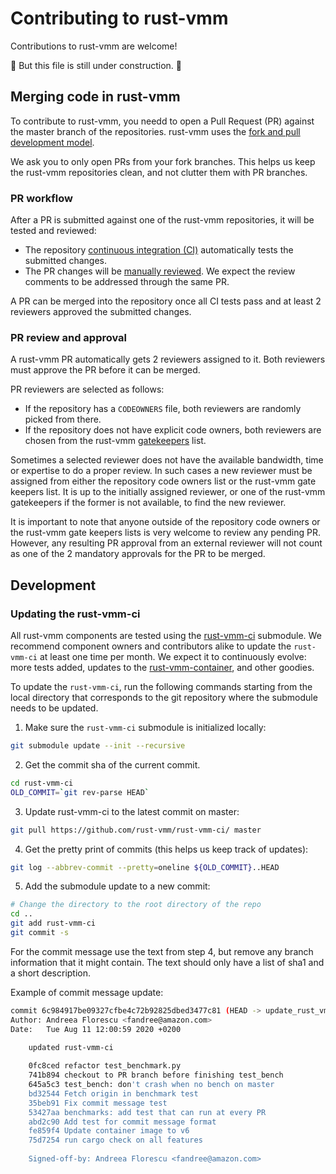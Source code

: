 # Contributing to rust-vmm

Contributions to rust-vmm are welcome!

:hammer: But this file is still under construction. :hammer:

## Merging code in rust-vmm

To contribute to rust-vmm, you needd to open a Pull Request (PR) against the
master branch of the repositories. rust-vmm uses the
[fork and pull development model](https://docs.github.com/en/github/collaborating-with-issues-and-pull-requests/about-collaborative-development-models).

We ask you to only open PRs from your fork branches. This helps us keep the
rust-vmm repositories clean, and not clutter them with PR branches.

### PR workflow

After a PR is submitted against one of the rust-vmm repositories, it will be
tested and reviewed:

- The repository
  [continuous integration (CI)](https://github.com/rust-vmm/community#ci---wip)
  automatically tests the submitted changes.
- The PR changes will be [manually reviewed](#pr-review-and-approval). We
  expect the review comments to be addressed through the same PR.

A PR can be merged into the repository once all CI tests pass and at least 2
reviewers approved the submitted changes.

### PR review and approval

A rust-vmm PR automatically gets 2 reviewers assigned to it. Both reviewers
must approve the PR before it can be merged.

PR reviewers are selected as follows:

- If the repository has a `CODEOWNERS` file, both reviewers are randomly picked
  from there.
- If the repository does not have explicit code owners, both reviewers are
  chosen from the rust-vmm [gatekeepers](GATEKEEPERS.md) list.

Sometimes a selected reviewer does not have the available bandwidth, time or
expertise to do a proper review. In such cases a new reviewer must be assigned
from either the repository code owners list or the rust-vmm gate keepers list.
It is up to the initially assigned reviewer, or one of the rust-vmm gatekeepers
if the former is not available, to find the new reviewer.

It is important to note that anyone outside of the repository code owners or
the rust-vmm gate keepers lists is very welcome to review any pending PR.
However, any resulting PR approval from an external reviewer will not count as
one of the 2 mandatory approvals for the PR to be merged.

## Development

### Updating the rust-vmm-ci

All rust-vmm components are tested using the
[rust-vmm-ci](https://github.com/rust-vmm/rust-vmm-ci/) submodule.
We recommend component owners and contributors alike to update the
`rust-vmm-ci` at least one time per month. We expect it to continuously evolve:
more tests added, updates to the
[rust-vmm-container](https://github.com/rust-vmm/rust-vmm-container), and other
goodies.

To update the `rust-vmm-ci`, run the following commands starting from the
local directory that corresponds to the git repository where the submodule
needs to be updated.

1. Make sure the `rust-vmm-ci` submodule is initialized locally:

```bash
git submodule update --init --recursive
```

2. Get the commit sha of the current commit.

```bash
cd rust-vmm-ci
OLD_COMMIT=`git rev-parse HEAD`
```

3. Update rust-vmm-ci to the latest commit on master:

```bash
git pull https://github.com/rust-vmm/rust-vmm-ci/ master
```

4. Get the pretty print of commits (this helps us keep track of updates):

```bash
git log --abbrev-commit --pretty=oneline ${OLD_COMMIT}..HEAD
```

5. Add the submodule update to a new commit:

```bash
# Change the directory to the root directory of the repo
cd ..
git add rust-vmm-ci
git commit -s
```

For the commit message use the text from step 4, but remove any branch
information that it might contain. The text should only have a list of sha1
and a short description.

Example of commit message update:

```bash
commit 6c984917be09327cfbe4c72b92825dbed3477c81 (HEAD -> update_rust_vmm_ci)
Author: Andreea Florescu <fandree@amazon.com>
Date:   Tue Aug 11 12:00:59 2020 +0200

    updated rust-vmm-ci
    
    0fc8ced refactor test_benchmark.py
    741b894 checkout to PR branch before finishing test_bench
    645a5c3 test_bench: don't crash when no bench on master
    bd32544 Fetch origin in benchmark test
    35beb91 Fix commit message test
    53427aa benchmarks: add test that can run at every PR
    abd2c90 Add test for commit message format
    fe859f4 Update container image to v6
    75d7254 run cargo check on all features
    
    Signed-off-by: Andreea Florescu <fandree@amazon.com>

```
